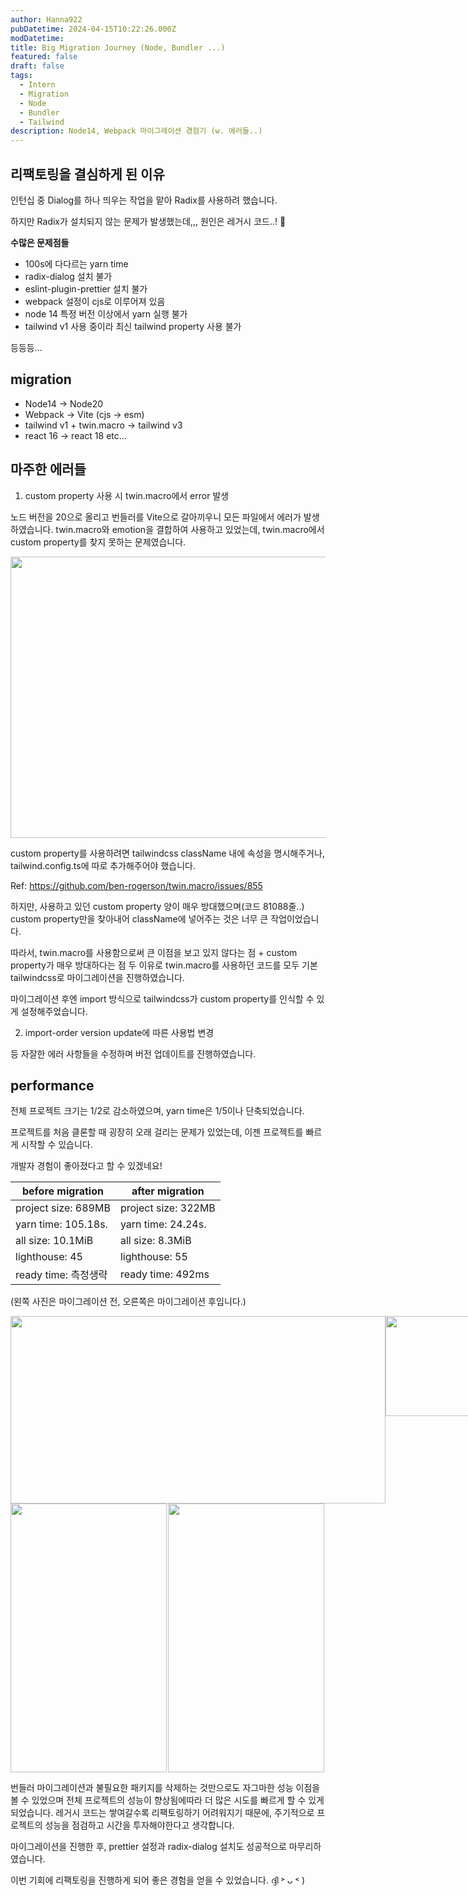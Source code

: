 ```yaml
---
author: Hanna922
pubDatetime: 2024-04-15T10:22:26.000Z
modDatetime:
title: Big Migration Journey (Node, Bundler ...)
featured: false
draft: false
tags:
  - Intern
  - Migration
  - Node
  - Bundler
  - Tailwind
description: Node14, Webpack 마이그레이션 경험기 (w. 에러들..)
---
```


## 리팩토링을 결심하게 된 이유

인턴십 중 Dialog를 하나 띄우는 작업을 맡아 Radix를 사용하려 했습니다.

하지만 Radix가 설치되지 않는 문제가 발생했는데,,, 원인은 레거시 코드..! 🥲

**수많은 문제점들**

- 100s에 다다르는 yarn time
- radix-dialog 설치 불가
- eslint-plugin-prettier 설치 불가
- webpack 설정이 cjs로 이루어져 있음
- node 14 특정 버전 이상에서 yarn 실행 불가
- tailwind v1 사용 중이라 최신 tailwind property 사용 불가

등등등...

## migration

- Node14 -> Node20
- Webpack -> Vite (cjs -> esm)
- tailwind v1 + twin.macro -> tailwind v3
- react 16 -> react 18
  etc...

## 마주한 에러들

1. custom property 사용 시 twin.macro에서 error 발생

노드 버전을 20으로 올리고 번들러를 Vite으로 갈아끼우니 모든 파일에서 에러가 발생하였습니다. twin.macro와 emotion을 결합하여 사용하고 있었는데, twin.macro에서 custom property를 찾지 못하는 문제였습니다.

<img style="width:600px;height:450px;" src="/blog/big-migration-journey/twin.macro-error.png"/>

custom property를 사용하려면 tailwindcss className 내에 속성을 명시해주거나, tailwind.config.ts에 따로 추가해주어야 했습니다.

Ref: https://github.com/ben-rogerson/twin.macro/issues/855

하지만, 사용하고 있던 custom property 양이 매우 방대했으며(코드 81088줄..) custom property만을 찾아내어 className에 넣어주는 것은 너무 큰 작업이었습니다.

따라서, twin.macro를 사용함으로써 큰 이점을 보고 있지 않다는 점 + custom property가 매우 방대하다는 점 두 이유로 twin.macro를 사용하던 코드를 모두 기본 tailwindcss로 마이그레이션을 진행하였습니다.

마이그레이션 후엔 import 방식으로 tailwindcss가 custom property를 인식할 수 있게 설정해주었습니다.

2. import-order version update에 따른 사용법 변경

등 자잘한 에러 사항들을 수정하며 버전 업데이트를 진행하였습니다.

## performance

전체 프로젝트 크기는 1/2로 감소하였으며, yarn time은 1/5이나 단축되었습니다.

프로젝트를 처음 클론할 때 굉장히 오래 걸리는 문제가 있었는데, 이젠 프로젝트를 빠르게 시작할 수 있습니다.

개발자 경험이 좋아졌다고 할 수 있겠네요!

| **before migration** | **after migration** |
| -------------------- | ------------------- |
| project size: 689MB  | project size: 322MB |
| yarn time: 105.18s.  | yarn time: 24.24s.  |
| all size: 10.1MiB    | all size: 8.3MiB    |
| lighthouse: 45       | lighthouse: 55      |
| ready time: 측정생략 | ready time: 492ms   |

(왼쪽 사진은 마이그레이션 전, 오른쪽은 마이그레이션 후입니다.)

<div style="display:grid; grid-template-columns: 1fr 1fr">
  <img style="width:600px;height:300px;" src="/blog/big-migration-journey/before1.png" />
  <img style="width:300px;height:160px;" src="/blog/big-migration-journey/after1.png" />
</div>

<div style="display:grid; grid-template-columns: 1fr 1fr">
  <img style="width:250px;height:430px;" src="/blog/big-migration-journey/before2.png" />
  <img style="width:250px;height:430px;" src="/blog/big-migration-journey/after2.png" />
</div>

번들러 마이그레이션과 불필요한 패키지를 삭제하는 것만으로도 자그마한 성능 이점을 볼 수 있었으며 전체 프로젝트의 성능이 향상됨에따라 더 많은 시도를 빠르게 할 수 있게 되었습니다.
레거시 코드는 쌓여갈수록 리팩토링하기 어려워지기 때문에, 주기적으로 프로젝트의 성능을 점검하고 시간을 투자해야한다고 생각합니다.

마이그레이션을 진행한 후, prettier 설정과 radix-dialog 설치도 성공적으로 마무리하였습니다.

이번 기회에 리팩토링을 진행하게 되어 좋은 경험을 얻을 수 있었습니다. ദ്ദി ˃ ᴗ ˂ )
